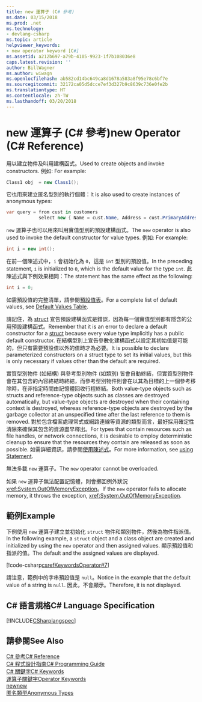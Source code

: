 ```yaml
---
title: new 運算子 (C# 參考)
ms.date: 03/15/2018
ms.prod: .net
ms.technology:
- devlang-csharp
ms.topic: article
helpviewer_keywords:
- new operator keyword [C#]
ms.assetid: a212b697-a79b-4105-9923-1f7b108036e8
caps.latest.revision: ''
author: BillWagner
ms.author: wiwagn
ms.openlocfilehash: ab582cd14bc649ca8d1678a583a8f95e78c6bf7e
ms.sourcegitcommit: 32172ca05d5dcce7ef3d327b9c8639c736e0fe2b
ms.translationtype: HT
ms.contentlocale: zh-TW
ms.lasthandoff: 03/20/2018
---
```

# <a name="new-operator-c-reference"></a><span data-ttu-id="a2b79-102">new 運算子 (C# 參考)</span><span class="sxs-lookup"><span data-stu-id="a2b79-102">new Operator (C# Reference)</span></span>
<span data-ttu-id="a2b79-103">用以建立物件及叫用建構函式。</span><span class="sxs-lookup"><span data-stu-id="a2b79-103">Used to create objects and invoke constructors.</span></span> <span data-ttu-id="a2b79-104">例如: </span><span class="sxs-lookup"><span data-stu-id="a2b79-104">For example:</span></span>  
  
```csharp
Class1 obj  = new Class1();  
```  
  
 <span data-ttu-id="a2b79-105">它也用來建立匿名型別的執行個體︰</span><span class="sxs-lookup"><span data-stu-id="a2b79-105">It is also used to create instances of anonymous types:</span></span>  
  
```csharp
var query = from cust in customers  
            select new { Name = cust.Name, Address = cust.PrimaryAddress };  
```  
  
 <span data-ttu-id="a2b79-106">`new` 運算子也可以用來叫用實值型別的預設建構函式。</span><span class="sxs-lookup"><span data-stu-id="a2b79-106">The `new` operator is also used to invoke the default constructor for value types.</span></span> <span data-ttu-id="a2b79-107">例如: </span><span class="sxs-lookup"><span data-stu-id="a2b79-107">For example:</span></span>  
  
```csharp
int i = new int();  
```  
  
 <span data-ttu-id="a2b79-108">在前一個陳述式中，`i` 會初始化為 `0`，這是 `int` 型別的預設值。</span><span class="sxs-lookup"><span data-stu-id="a2b79-108">In the preceding statement, `i` is initialized to `0`, which is the default value for the type `int`.</span></span> <span data-ttu-id="a2b79-109">此陳述式與下例效果相同：</span><span class="sxs-lookup"><span data-stu-id="a2b79-109">The statement has the same effect as the following:</span></span>  
  
```csharp
int i = 0;  
```  
  
 <span data-ttu-id="a2b79-110">如需預設值的完整清單，請參閱[預設值表](../../../csharp/language-reference/keywords/default-values-table.md)。</span><span class="sxs-lookup"><span data-stu-id="a2b79-110">For a complete list of default values, see [Default Values Table](../../../csharp/language-reference/keywords/default-values-table.md).</span></span>  
  
 <span data-ttu-id="a2b79-111">請記住，為 [struct](../../../csharp/language-reference/keywords/struct.md) 宣告預設建構函式是錯誤，因為每一個實值型別都有隱含的公用預設建構函式。</span><span class="sxs-lookup"><span data-stu-id="a2b79-111">Remember that it is an error to declare a default constructor for a [struct](../../../csharp/language-reference/keywords/struct.md) because every value type implicitly has a public default constructor.</span></span> <span data-ttu-id="a2b79-112">在結構型別上宣告參數化建構函式以設定其初始值是可能的，但只有需要預設值以外的值時才為必要。</span><span class="sxs-lookup"><span data-stu-id="a2b79-112">It is possible to declare parameterized constructors on a struct type to set its initial values, but this is only necessary if values other than the default are required.</span></span>  
  
 <span data-ttu-id="a2b79-113">實質型別物件 (如結構) 與參考型別物件 (如類別) 皆會自動終結，但實質型別物件會在其包含的內容終結時終結，而參考型別物件則會在以其為目標的上一個參考移除時，在非指定時間由記憶體回收行程終結。</span><span class="sxs-lookup"><span data-stu-id="a2b79-113">Both value-type objects such as structs and reference-type objects such as classes are destroyed automatically, but value-type objects are destroyed when their containing context is destroyed, whereas reference-type objects are destroyed by the garbage collector at an unspecified time after the last reference to them is removed.</span></span> <span data-ttu-id="a2b79-114">對於包含檔案處理常式或網路連線等資源的類型而言，最好採用確定性清除來確保其包含的資源盡早釋出。</span><span class="sxs-lookup"><span data-stu-id="a2b79-114">For types that contain resources such as file handles, or network connections, it is desirable to employ deterministic cleanup to ensure that the resources they contain are released as soon as possible.</span></span> <span data-ttu-id="a2b79-115">如需詳細資訊，請參閱[使用陳述式](../../../csharp/language-reference/keywords/using-statement.md)。</span><span class="sxs-lookup"><span data-stu-id="a2b79-115">For more information, see [using Statement](../../../csharp/language-reference/keywords/using-statement.md).</span></span>  
  
 <span data-ttu-id="a2b79-116">無法多載 `new` 運算子。</span><span class="sxs-lookup"><span data-stu-id="a2b79-116">The `new` operator cannot be overloaded.</span></span>  
  
 <span data-ttu-id="a2b79-117">如果 `new` 運算子無法配置記憶體，則會擲回例外狀況 <xref:System.OutOfMemoryException>。</span><span class="sxs-lookup"><span data-stu-id="a2b79-117">If the `new` operator fails to allocate memory, it throws the exception, <xref:System.OutOfMemoryException>.</span></span>  
  
## <a name="example"></a><span data-ttu-id="a2b79-118">範例</span><span class="sxs-lookup"><span data-stu-id="a2b79-118">Example</span></span>  
 <span data-ttu-id="a2b79-119">下例使用 `new` 運算子建立並初始化 `struct` 物件和類別物件，然後為物件指派值。</span><span class="sxs-lookup"><span data-stu-id="a2b79-119">In the following example, a `struct` object and a class object are created and initialized by using the `new` operator and then assigned values.</span></span> <span data-ttu-id="a2b79-120">顯示預設值和指派的值。</span><span class="sxs-lookup"><span data-stu-id="a2b79-120">The default and the assigned values are displayed.</span></span>  
  
 [!code-csharp[csrefKeywordsOperator#7](codesnippet/CSharp/new-operator_1.cs)]  
  
 <span data-ttu-id="a2b79-121">請注意，範例中的字串預設值是 `null`。</span><span class="sxs-lookup"><span data-stu-id="a2b79-121">Notice in the example that the default value of a string is `null`.</span></span> <span data-ttu-id="a2b79-122">因此，不會顯示。</span><span class="sxs-lookup"><span data-stu-id="a2b79-122">Therefore, it is not displayed.</span></span>  
  
## <a name="c-language-specification"></a><span data-ttu-id="a2b79-123">C# 語言規格</span><span class="sxs-lookup"><span data-stu-id="a2b79-123">C# Language Specification</span></span>  
 [!INCLUDE[CSharplangspec](~/includes/csharplangspec-md.md)]  
  
## <a name="see-also"></a><span data-ttu-id="a2b79-124">請參閱</span><span class="sxs-lookup"><span data-stu-id="a2b79-124">See Also</span></span>  
 [<span data-ttu-id="a2b79-125">C# 參考</span><span class="sxs-lookup"><span data-stu-id="a2b79-125">C# Reference</span></span>](../../../csharp/language-reference/index.md)  
 [<span data-ttu-id="a2b79-126">C# 程式設計指南</span><span class="sxs-lookup"><span data-stu-id="a2b79-126">C# Programming Guide</span></span>](../../../csharp/programming-guide/index.md)  
 [<span data-ttu-id="a2b79-127">C# 關鍵字</span><span class="sxs-lookup"><span data-stu-id="a2b79-127">C# Keywords</span></span>](../../../csharp/language-reference/keywords/index.md)  
 [<span data-ttu-id="a2b79-128">運算子關鍵字</span><span class="sxs-lookup"><span data-stu-id="a2b79-128">Operator Keywords</span></span>](../../../csharp/language-reference/keywords/operator-keywords.md)  
 [<span data-ttu-id="a2b79-129">new</span><span class="sxs-lookup"><span data-stu-id="a2b79-129">new</span></span>](../../../csharp/language-reference/keywords/new.md)  
 [<span data-ttu-id="a2b79-130">匿名類型</span><span class="sxs-lookup"><span data-stu-id="a2b79-130">Anonymous Types</span></span>](../../../csharp/programming-guide/classes-and-structs/anonymous-types.md)
